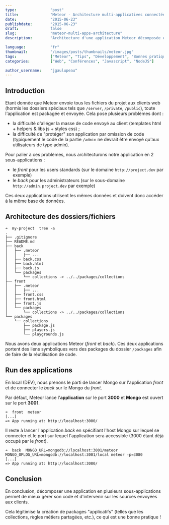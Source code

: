 ```yaml
---
type:               "post"
title:              "Meteor - Architecture multi-applicatives connectées sur une seule base mongo"
date:               "2015-06-23"
publishdate:        "2015-06-23"
draft:              false
slug:               "meteor-multi-apps-architecture"
description:        "Architecture d'une application Meteor décomposée en plusieurs sous-applications connectées à la même base de données MongoDb."

language:           "fr"
thumbnail:          "/images/posts/thumbnails/meteor.jpg"
tags:               ["Meteor", "Tips", "Développement", "Bonnes pratiques"]
categories:         ["Web", "Conférences", "Javascript", "NodeJS"]

author_username:    "jgaulupeau"
---
```


## Introduction

Etant donnée que Meteor envoie tous les fichiers du projet aux clients web (hormis les dossiers spéciaux tels que `/server`, `/private`, `/public`), toute l'application est packagée et envoyée. Cela pose plusieurs problèmes dont :
- la difficulté d'alléger la masse de code envoyé au client (templates html + helpers & libs js + styles css) ;
- la difficulté de "protéger" son application par omission de code (typiquement le code de la partie `/admin` ne devrait être envoyé qu'aux utilisateurs de type admin).

Pour palier à ces problèmes, nous architecturons notre application en 2 sous-applications :
- le *front* pour les users standards (sur le domaine `http://project.dev` par exemple)
- le *back* pour les administrateurs (sur le sous-domaine `http://admin.project.dev` par exemple)

Ces deux applications utilisent les mêmes données et doivent donc accéder à la même base de données.

## Architecture des dossiers/fichiers

```
➜  my-project  tree -a
.
├── .gitignore
├── README.md
├── back
│   ├── .meteor
│   │   ├── ...
│   ├── back.css
│   ├── back.html
│   ├── back.js
│   └── packages
│       └── collections -> ../../packages/collections
├── front
│   ├── .meteor
│   │   ├── ...
│   ├── front.css
│   ├── front.html
│   ├── front.js
│   └── packages
│       └── collections -> ../../packages/collections
└── packages
    └── collections
        ├── package.js
        ├── players.js
        └── playgrounds.js
```

Nous avons deux applications Meteor (*front* et *back*). Ces deux applications portent des liens symboliques vers des packages du dossier `/packages` afin de faire de la réutilisation de code.

## Run des applications

En local (DEV), nous prenons le parti de lancer Mongo sur l'application *front* et de connecter le *back* sur le Mongo du *front*.

Par défaut, Meteor lance l'**application** sur le port **3000** et **Mongo** est ouvert sur le port **3001**.

```
➜  front  meteor
[...]
=> App running at: http://localhost:3000/
```

Il reste à lancer l'application *back* en spécifiant l'host Mongo sur lequel se connecter et le port sur lequel l'application sera accessible (3000 étant déjà occupé par le *front*).

```
➜  back  MONGO_URL=mongodb://localhost:3001/meteor MONGO_OPLOG_URL=mongodb://localhost:3001/local meteor -p=3080
[...]
=> App running at: http://localhost:3080/
```

## Conclusion

En conclusion, décomposer une application en plusieurs sous-applications permet de mieux gérer son code et d'intervenir sur les sources envoyées aux clients.

Cela légitimise la création de packages "applicatifs" (telles que les collections, règles métiers partagées, etc.), ce qui est une bonne pratique !